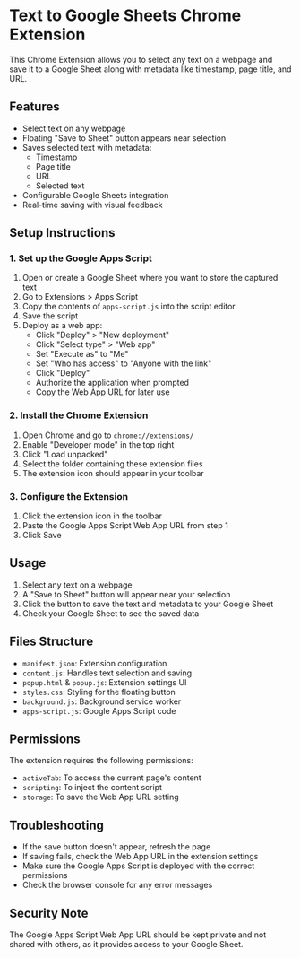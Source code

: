 # Text to Google Sheets Chrome Extension

This Chrome Extension allows you to select any text on a webpage and save it to a Google Sheet along with metadata like timestamp, page title, and URL.

## Features

- Select text on any webpage
- Floating "Save to Sheet" button appears near selection
- Saves selected text with metadata:
  - Timestamp
  - Page title
  - URL
  - Selected text
- Configurable Google Sheets integration
- Real-time saving with visual feedback

## Setup Instructions

### 1. Set up the Google Apps Script

1. Open or create a Google Sheet where you want to store the captured text
2. Go to Extensions > Apps Script
3. Copy the contents of `apps-script.js` into the script editor
4. Save the script
5. Deploy as a web app:
   - Click "Deploy" > "New deployment"
   - Click "Select type" > "Web app"
   - Set "Execute as" to "Me"
   - Set "Who has access" to "Anyone with the link"
   - Click "Deploy"
   - Authorize the application when prompted
   - Copy the Web App URL for later use

### 2. Install the Chrome Extension

1. Open Chrome and go to `chrome://extensions/`
2. Enable "Developer mode" in the top right
3. Click "Load unpacked"
4. Select the folder containing these extension files
5. The extension icon should appear in your toolbar

### 3. Configure the Extension

1. Click the extension icon in the toolbar
2. Paste the Google Apps Script Web App URL from step 1
3. Click Save

## Usage

1. Select any text on a webpage
2. A "Save to Sheet" button will appear near your selection
3. Click the button to save the text and metadata to your Google Sheet
4. Check your Google Sheet to see the saved data

## Files Structure

- `manifest.json`: Extension configuration
- `content.js`: Handles text selection and saving
- `popup.html` & `popup.js`: Extension settings UI
- `styles.css`: Styling for the floating button
- `background.js`: Background service worker
- `apps-script.js`: Google Apps Script code

## Permissions

The extension requires the following permissions:
- `activeTab`: To access the current page's content
- `scripting`: To inject the content script
- `storage`: To save the Web App URL setting

## Troubleshooting

- If the save button doesn't appear, refresh the page
- If saving fails, check the Web App URL in the extension settings
- Make sure the Google Apps Script is deployed with the correct permissions
- Check the browser console for any error messages

## Security Note

The Google Apps Script Web App URL should be kept private and not shared with others, as it provides access to your Google Sheet.